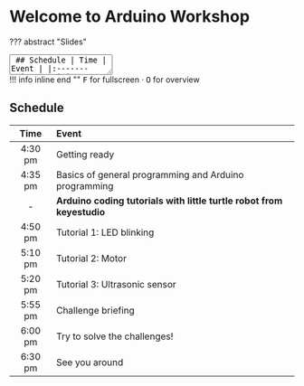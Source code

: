 # Welcome to Arduino Workshop

??? abstract "Slides"
    <div class="reveal deck1">
      <div class="slides">
        <section data-markdown>
          <textarea data-template>
            ## Schedule
            |  Time    | Event |
            |:--------:|:------|
            | 4:30 pm  | Getting ready |
            | 4:35 pm  | Basics of general programming and Arduino programming |
            |  -       | **Arduino coding tutorials with little turtle robot from keyestudio** |
            | 4:50 pm  | Tutorial 1: LED blinking |
            | 5:10 pm  | Tutorial 2: Motor |
            | 5:20 pm  | Tutorial 3: Ultrasonic sensor |
            | 5:55 pm  | Challenge briefing |
            | 6:00 pm  | Try to solve the challenges! |
            | 6:30 pm  | See you around |
            ---
            # Welcome to Arduino Workshop
            by Sunway Robotics Club
            ---
            ## Health & Safety
            Fire extinguishers &middot; First aid kits &middot; Exits &middot; Staircase &middot; Water &middot; Shoes
            ---
            ## Introduction
            We will be using the little turtle robot from keyestudio with Arduino programming<br>
            ![keyestudio robot](https://wiki.keyestudio.com/images/2/25/%E5%9B%BE%E7%89%871_-_ks0364.png){ style="height:300px" }
          </textarea>
        </section>
      </div>
    </div>
    !!! info inline end ""
        <kbd>F</kbd> for fullscreen &middot;
        <kbd>O</kbd> for overview

## Schedule

|  Time    | Event |
|:--------:|:------|
| 4:30 pm  | Getting ready |
| 4:35 pm  | Basics of general programming and Arduino programming |
|  -       | **Arduino coding tutorials with little turtle robot from keyestudio** |
| 4:50 pm  | Tutorial 1: LED blinking |
| 5:10 pm  | Tutorial 2: Motor |
| 5:20 pm  | Tutorial 3: Ultrasonic sensor |
| 5:55 pm  | Challenge briefing |
| 6:00 pm  | Try to solve the challenges! |
| 6:30 pm  | See you around |